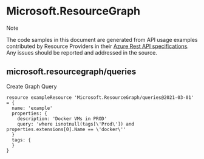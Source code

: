 # Microsoft.ResourceGraph
  
> [!NOTE]
> The code samples in this document are generated from API usage examples contributed by Resource Providers in their [Azure Rest API specifications](https://github.com/Azure/azure-rest-api-specs). Any issues should be reported and addressed in the source.


## microsoft.resourcegraph/queries

Create Graph Query
```bicep
resource exampleResource 'Microsoft.ResourceGraph/queries@2021-03-01' = {
  name: 'example'
  properties: {
    description: 'Docker VMs in PROD'
    query: 'where isnotnull(tags[\'Prod\']) and properties.extensions[0].Name == \'docker\''
  }
  tags: {
  }
}
```
